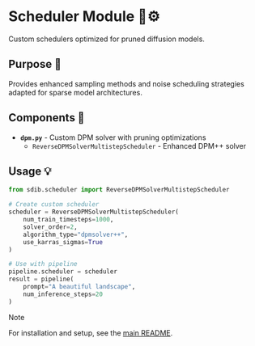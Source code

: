 # Scheduler Module 📅⚙️

Custom schedulers optimized for pruned diffusion models.

## Purpose 🎯

Provides enhanced sampling methods and noise scheduling strategies adapted for sparse model architectures.

## Components 🧩

- **`dpm.py`** - Custom DPM solver with pruning optimizations
  - `ReverseDPMSolverMultistepScheduler` - Enhanced DPM++ solver

## Usage 💡

```python
from sdib.scheduler import ReverseDPMSolverMultistepScheduler

# Create custom scheduler
scheduler = ReverseDPMSolverMultistepScheduler(
    num_train_timesteps=1000,
    solver_order=2,
    algorithm_type="dpmsolver++",
    use_karras_sigmas=True
)

# Use with pipeline
pipeline.scheduler = scheduler
result = pipeline(
    prompt="A beautiful landscape",
    num_inference_steps=20
)
```

> [!NOTE]
> For installation and setup, see the [main README](../../../README.md).

